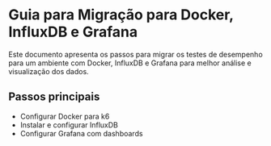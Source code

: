 # Guia para Migração para Docker, InfluxDB e Grafana

Este documento apresenta os passos para migrar os testes de desempenho para um ambiente com Docker, InfluxDB e Grafana para melhor análise e visualização dos dados.

## Passos principais
- Configurar Docker para k6
- Instalar e configurar InfluxDB
- Configurar Grafana com dashboards